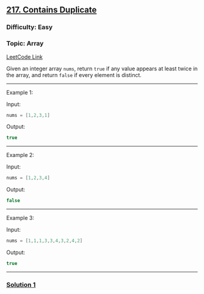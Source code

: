 ## [217. Contains Duplicate](https://leetcode.com/problems/contains-duplicate/)


### Difficulty: Easy
### Topic: Array

[LeetCode Link](https://leetcode.com/problems/contains-duplicate/)

Given an integer array `nums`, return `true` if any value appears at least twice in the array, and return `false` if every element is distinct.

--------

Example 1:

Input:
```java
nums = [1,2,3,1]
```

Output:
```java
true
```

--------

Example 2:

Input:
```java
nums = [1,2,3,4]
```

Output:
```java
false
```
--------

Example 3:

Input:
```java
nums = [1,1,1,3,3,4,3,2,4,2]
```

Output:
```java
true
```

--------

### [Solution 1](Sol-1.java)
